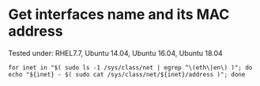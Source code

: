 # Get interfaces name and its MAC address

Tested under: RHEL7.7, Ubuntu 14.04, Ubuntu 16.04, Ubuntu 18.04

```
for inet in "$( sudo ls -1 /sys/class/net | egrep ^\(eth\|en\) )"; do echo "${inet} - $( sudo cat /sys/class/net/${inet}/address )"; done
```
